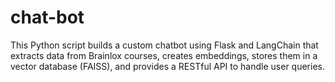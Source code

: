 # chat-bot
This Python script builds a custom chatbot using Flask and LangChain that extracts data from Brainlox courses, creates embeddings, stores them in a vector database (FAISS), and provides a RESTful API to handle user queries.

